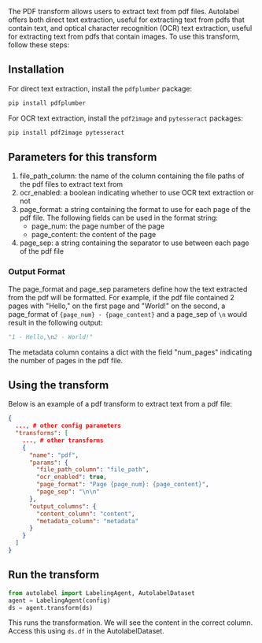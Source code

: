 The PDF transform allows users to extract text from pdf files. Autolabel offers both direct text extraction, useful for extracting text from pdfs that contain text, and optical character recognition (OCR) text extraction, useful for extracting text from pdfs that contain images. To use this transform, follow these steps:

## Installation

For direct text extraction, install the <code>pdfplumber</code> package:

```bash
pip install pdfplumber
```

For OCR text extraction, install the <code>pdf2image</code> and <code>pytesseract</code> packages:

```bash
pip install pdf2image pytesseract
```

## Parameters for this transform

<ol>
<li>file_path_column: the name of the column containing the file paths of the pdf files to extract text from</li>
<li>ocr_enabled: a boolean indicating whether to use OCR text extraction or not</li>
<li>page_format: a string containing the format to use for each page of the pdf file. The following fields can be used in the format string:
<ul>
<li>page_num: the page number of the page</li>
<li>page_content: the content of the page</li></li>
</ul>
<li>page_sep: a string containing the separator to use between each page of the pdf file
</ol>

### Output Format

The page_format and page_sep parameters define how the text extracted from the pdf will be formatted. For example, if the pdf file contained 2 pages with "Hello," on the first page and "World!" on the second, a page_format of <code>{page_num} - {page_content}</code> and a page_sep of <code>\n</code> would result in the following output:

```python
"1 - Hello,\n2 - World!"
```

The metadata column contains a dict with the field "num_pages" indicating the number of pages in the pdf file.

## Using the transform

Below is an example of a pdf transform to extract text from a pdf file:

```json
{
  ..., # other config parameters
  "transforms": [
    ..., # other transforms
    {
      "name": "pdf",
      "params": {
        "file_path_column": "file_path",
        "ocr_enabled": true,
        "page_format": "Page {page_num}: {page_content}",
        "page_sep": "\n\n"
      },
      "output_columns": {
        "content_column": "content",
        "metadata_column": "metadata"
      }
    }
  ]
}
```

## Run the transform

```python
from autolabel import LabelingAgent, AutolabelDataset
agent = LabelingAgent(config)
ds = agent.transform(ds)
```

This runs the transformation. We will see the content in the correct column. Access this using `ds.df` in the AutolabelDataset.
